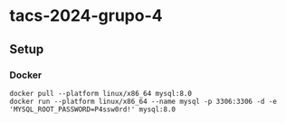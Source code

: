 # tacs-2024-grupo-4

## Setup
### Docker
    docker pull --platform linux/x86_64 mysql:8.0
    docker run --platform linux/x86_64 --name mysql -p 3306:3306 -d -e 'MYSQL_ROOT_PASSWORD=P4ssw0rd!' mysql:8.0


